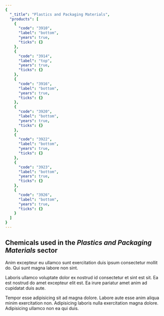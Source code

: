 ```yaml
---
{
  "_title": "Plastics and Packaging Materials",
  "products": [
    {
      "code": "3910",
      "label": "bottom",
      "years": true,
      "ticks": {}
    },
    {
      "code": "3914",
      "label": "top",
      "years": true,
      "ticks": {}
    },
    {
      "code": "3916",
      "label": "bottom",
      "years": true,
      "ticks": {}
    },
    {
      "code": "3920",
      "label": "bottom",
      "years": true,
      "ticks": {}
    },
    {
      "code": "3922",
      "label": "bottom",
      "years": true,
      "ticks": {}
    },
    {
      "code": "3923",
      "label": "bottom",
      "years": true,
      "ticks": {}
    },
    {
      "code": "3926",
      "label": "bottom",
      "years": true,
      "ticks": {}
    }
  ]
}
---
```


## Chemicals used in the _Plastics and Packaging Materials_ sector

Anim excepteur eu ullamco sunt exercitation duis ipsum consectetur mollit do. Qui sunt magna labore non sint.

Laboris ullamco voluptate dolor ex nostrud id consectetur et sint est sit. Ea est nostrud do amet excepteur elit est. Ea irure pariatur amet anim ad cupidatat duis aute.

Tempor esse adipisicing sit ad magna dolore. Labore aute esse anim aliqua minim exercitation non. Adipisicing laboris nulla exercitation magna dolore. Adipisicing ullamco non ea qui duis.